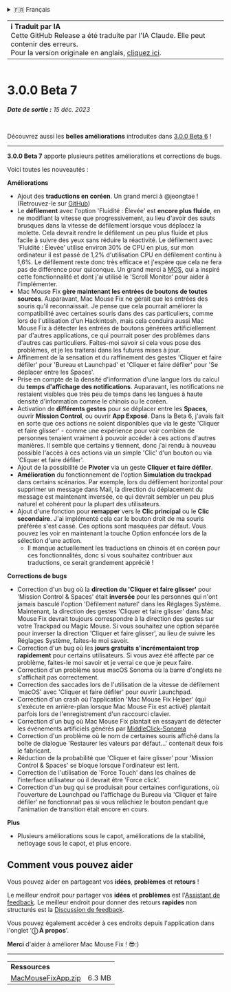 <details>
<summary>🇫🇷 Français</summary>

[🇬🇧 English (GitHub Release)](https://github.com/noah-nuebling/mac-mouse-fix/releases/tag/3.0.0-Beta-7)\
[🇦🇩 Català](https://redirect.macmousefix.com/?target=mmf-release&tag=3.0.0-Beta-7&locale=ca)\
[🇩🇪 Deutsch](https://redirect.macmousefix.com/?target=mmf-release&tag=3.0.0-Beta-7&locale=de)\
[🇪🇸 Español](https://redirect.macmousefix.com/?target=mmf-release&tag=3.0.0-Beta-7&locale=es)\
**🇫🇷 Français**\
[🇮🇩 Indonesia](https://redirect.macmousefix.com/?target=mmf-release&tag=3.0.0-Beta-7&locale=id)\
[🇮🇹 Italiano](https://redirect.macmousefix.com/?target=mmf-release&tag=3.0.0-Beta-7&locale=it)\
[🇭🇺 Magyar](https://redirect.macmousefix.com/?target=mmf-release&tag=3.0.0-Beta-7&locale=hu)\
[🇳🇱 Nederlands](https://redirect.macmousefix.com/?target=mmf-release&tag=3.0.0-Beta-7&locale=nl)\
[🇵🇱 Polski](https://redirect.macmousefix.com/?target=mmf-release&tag=3.0.0-Beta-7&locale=pl)\
[🇧🇷 Português (Brasil)](https://redirect.macmousefix.com/?target=mmf-release&tag=3.0.0-Beta-7&locale=pt-BR)\
[🇵🇹 Português (Portugal)](https://redirect.macmousefix.com/?target=mmf-release&tag=3.0.0-Beta-7&locale=pt-PT)\
[🇷🇴 Română](https://redirect.macmousefix.com/?target=mmf-release&tag=3.0.0-Beta-7&locale=ro)\
[🇸🇪 Svenska](https://redirect.macmousefix.com/?target=mmf-release&tag=3.0.0-Beta-7&locale=sv)\
[🇻🇳 Tiếng Việt](https://redirect.macmousefix.com/?target=mmf-release&tag=3.0.0-Beta-7&locale=vi)\
[🇹🇷 Türkçe](https://redirect.macmousefix.com/?target=mmf-release&tag=3.0.0-Beta-7&locale=tr)\
[🇨🇿 Čeština](https://redirect.macmousefix.com/?target=mmf-release&tag=3.0.0-Beta-7&locale=cs)\
[🇬🇷 Ελληνικά](https://redirect.macmousefix.com/?target=mmf-release&tag=3.0.0-Beta-7&locale=el)\
[🇷🇺 Русский](https://redirect.macmousefix.com/?target=mmf-release&tag=3.0.0-Beta-7&locale=ru)\
[🇺🇦 Українська](https://redirect.macmousefix.com/?target=mmf-release&tag=3.0.0-Beta-7&locale=uk)\
[🇮🇱 עברית](https://redirect.macmousefix.com/?target=mmf-release&tag=3.0.0-Beta-7&locale=he)\
[🇸🇦 العربية](https://redirect.macmousefix.com/?target=mmf-release&tag=3.0.0-Beta-7&locale=ar)\
[🇮🇳 हिन्दी](https://redirect.macmousefix.com/?target=mmf-release&tag=3.0.0-Beta-7&locale=hi)\
[🇹🇭 ไทย](https://redirect.macmousefix.com/?target=mmf-release&tag=3.0.0-Beta-7&locale=th)\
[🇨🇳 中文 (简体)](https://redirect.macmousefix.com/?target=mmf-release&tag=3.0.0-Beta-7&locale=zh-Hans)\
[🇨🇳 中文 (繁體)](https://redirect.macmousefix.com/?target=mmf-release&tag=3.0.0-Beta-7&locale=zh-Hant)\
[🇭🇰 中文（香港)](https://redirect.macmousefix.com/?target=mmf-release&tag=3.0.0-Beta-7&locale=zh-HK)\
[🇯🇵 日本語](https://redirect.macmousefix.com/?target=mmf-release&tag=3.0.0-Beta-7&locale=ja)\
[🇰🇷 한국어](https://redirect.macmousefix.com/?target=mmf-release&tag=3.0.0-Beta-7&locale=ko)\
[Help translate Mac Mouse Fix to different languages!](https://github.com/noah-nuebling/mac-mouse-fix/discussions/731)
</details>
<table align=><td>
<b>ℹ️ Traduit par IA</b><br>
Cette GitHub Release a été traduite par l'IA Claude. Elle peut contenir des erreurs.<br>
Pour la version originale en anglais, <a href="https://github.com/noah-nuebling/mac-mouse-fix/releases/tag/3.0.0-Beta-7">cliquez ici</a>.
</td></table>

<table></table>

# 3.0.0 Beta 7
***Date de sortie :** 15 déc. 2023*

<br>

Découvrez aussi les **belles améliorations** introduites dans [3.0.0 Beta 6](https://redirect.macmousefix.com/?target=mmf-release&tag=3.0.0-Beta-6&locale=fr) !


---

**3.0.0 Beta 7** apporte plusieurs petites améliorations et corrections de bugs.

Voici toutes les nouveautés :

**Améliorations**

- Ajout des **traductions en coréen**. Un grand merci à @jeongtae ! (Retrouvez-le sur [GitHub](https://github.com/jeongtae))
- Le **défilement** avec l'option 'Fluidité : Élevée' est **encore plus fluide**, en ne modifiant la vitesse que progressivement, au lieu d'avoir des sauts brusques dans la vitesse de défilement lorsque vous déplacez la molette. Cela devrait rendre le défilement un peu plus fluide et plus facile à suivre des yeux sans réduire la réactivité. Le défilement avec 'Fluidité : Élevée' utilise environ 30% de CPU en plus, sur mon ordinateur il est passé de 1,2% d'utilisation CPU en défilement continu à 1,6%. Le défilement reste donc très efficace et j'espère que cela ne fera pas de différence pour quiconque. Un grand merci à [MOS](https://mos.caldis.me/), qui a inspiré cette fonctionnalité et dont j'ai utilisé le 'Scroll Monitor' pour aider à l'implémenter.
- Mac Mouse Fix **gère maintenant les entrées de boutons de toutes sources**. Auparavant, Mac Mouse Fix ne gérait que les entrées des souris qu'il reconnaissait. Je pense que cela pourrait améliorer la compatibilité avec certaines souris dans des cas particuliers, comme lors de l'utilisation d'un Hackintosh, mais cela conduira aussi Mac Mouse Fix à détecter les entrées de boutons générées artificiellement par d'autres applications, ce qui pourrait poser des problèmes dans d'autres cas particuliers. Faites-moi savoir si cela vous pose des problèmes, et je les traiterai dans les futures mises à jour.
- Affinement de la sensation et du raffinement des gestes 'Cliquer et faire défiler' pour 'Bureau et Launchpad' et 'Cliquer et faire défiler' pour 'Se déplacer entre les Spaces'.
- Prise en compte de la densité d'information d'une langue lors du calcul du **temps d'affichage des notifications**. Auparavant, les notifications ne restaient visibles que très peu de temps dans les langues à haute densité d'information comme le chinois ou le coréen.
- Activation de **différents gestes** pour se déplacer entre les **Spaces**, ouvrir **Mission Control**, ou ouvrir **App Exposé**. Dans la Beta 6, j'avais fait en sorte que ces actions ne soient disponibles que via le geste 'Cliquer et faire glisser' - comme une expérience pour voir combien de personnes tenaient vraiment à pouvoir accéder à ces actions d'autres manières. Il semble que certains y tiennent, donc j'ai rendu à nouveau possible l'accès à ces actions via un simple 'Clic' d'un bouton ou via 'Cliquer et faire défiler'.
- Ajout de la possibilité de **Pivoter** via un geste **Cliquer et faire défiler**.
- **Amélioration** du fonctionnement de l'option **Simulation du trackpad** dans certains scénarios. Par exemple, lors du défilement horizontal pour supprimer un message dans Mail, la direction du déplacement du message est maintenant inversée, ce qui devrait sembler un peu plus naturel et cohérent pour la plupart des utilisateurs.
- Ajout d'une fonction pour **remapper** vers le **Clic principal** ou le **Clic secondaire**. J'ai implémenté cela car le bouton droit de ma souris préférée s'est cassé. Ces options sont masquées par défaut. Vous pouvez les voir en maintenant la touche Option enfoncée lors de la sélection d'une action.
  - Il manque actuellement les traductions en chinois et en coréen pour ces fonctionnalités, donc si vous souhaitez contribuer aux traductions, ce serait grandement apprécié !

**Corrections de bugs**

- Correction d'un bug où la **direction du 'Cliquer et faire glisser'** pour 'Mission Control & Spaces' était **inversée** pour les personnes qui n'ont jamais basculé l'option 'Défilement naturel' dans les Réglages Système. Maintenant, la direction des gestes 'Cliquer et faire glisser' dans Mac Mouse Fix devrait toujours correspondre à la direction des gestes sur votre Trackpad ou Magic Mouse. Si vous souhaitez une option séparée pour inverser la direction 'Cliquer et faire glisser', au lieu de suivre les Réglages Système, faites-le moi savoir.
- Correction d'un bug où les **jours gratuits** **s'incrémentaient trop rapidement** pour certains utilisateurs. Si vous avez été affecté par ce problème, faites-le moi savoir et je verrai ce que je peux faire.
- Correction d'un problème sous macOS Sonoma où la barre d'onglets ne s'affichait pas correctement.
- Correction des saccades lors de l'utilisation de la vitesse de défilement 'macOS' avec 'Cliquer et faire défiler' pour ouvrir Launchpad.
- Correction d'un crash où l'application 'Mac Mouse Fix Helper' (qui s'exécute en arrière-plan lorsque Mac Mouse Fix est activé) plantait parfois lors de l'enregistrement d'un raccourci clavier.
- Correction d'un bug où Mac Mouse Fix plantait en essayant de détecter les événements artificiels générés par [MiddleClick-Sonoma](https://github.com/artginzburg/MiddleClick-Sonoma)
- Correction d'un problème où le nom de certaines souris affiché dans la boîte de dialogue 'Restaurer les valeurs par défaut...' contenait deux fois le fabricant.
- Réduction de la probabilité que 'Cliquer et faire glisser' pour 'Mission Control & Spaces' se bloque lorsque l'ordinateur est lent.
- Correction de l'utilisation de 'Force Touch' dans les chaînes de l'interface utilisateur où il devrait être 'Force click'.
- Correction d'un bug qui se produisait pour certaines configurations, où l'ouverture de Launchpad ou l'affichage du Bureau via 'Cliquer et faire défiler' ne fonctionnait pas si vous relâchiez le bouton pendant que l'animation de transition était encore en cours.


**Plus**

- Plusieurs améliorations sous le capot, améliorations de la stabilité, nettoyage sous le capot, et plus encore.

## Comment vous pouvez aider

Vous pouvez aider en partageant vos **idées**, **problèmes** et **retours** !

Le meilleur endroit pour partager vos **idées** et **problèmes** est l'[Assistant de feedback](https://noah-nuebling.github.io/mac-mouse-fix-feedback-assistant/?type=bug-report).
Le meilleur endroit pour donner des retours **rapides** non structurés est la [Discussion de feedback](https://github.com/noah-nuebling/mac-mouse-fix/discussions/366).

Vous pouvez également accéder à ces endroits depuis l'application dans l'onglet '**ⓘ À propos**'.

**Merci** d'aider à améliorer Mac Mouse Fix ! 😎:)

---

<table align="start">
<tr>
    <td colspan=2>
        <b>Ressources</b>
    </td>
</tr>
<tr>
    <td><a href="https://github.com/noah-nuebling/mac-mouse-fix/releases/download/3.0.0-Beta-7/MacMouseFixApp.zip">MacMouseFixApp.zip</a></td>
    <td>6.3 MB</td>
</tr>
</table>